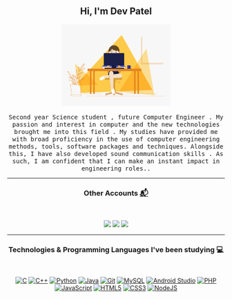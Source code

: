 <h2 align="center"> Hi, I'm Dev Patel <br/></h2> 
 
<p align="center"><a href="#"><img width=50% src="hello.gif"></a></p>
<!-- <h6 align="center">Animation by <a href="https://dribbble.com/daniserpa" target="_blank">Daniela Serpa</a></h6> -->

<p align="center"> <samp>Second year Science student , future Computer Engineer . My passion and interest in computer and the new technologies brought me into this field . 
My studies have provided me with broad proficiency in the use of computer engineering methods, tools, software packages and techniques. Alongside this, I have also developed sound communication skills . As such, I am confident that I can make an instant impact in engineering roles.. </samp>

---------------------------------------------------------------------------------------------------------------------------------------------------------------------------------

<h3 align="center"> Other Accounts <a href="#"> 📬 </h3>
<br />
<p align="center">
<a href="https://www.linkedin.com/in/devpatel062/"><img src="https://img.shields.io/badge/linkedin-%230077B5.svg?&style=for-the-badge&logo=linkedin&logoColor=white" margin=20/></a>
<a href="mailto:devjpatel2002@gmail.com"><img src="https://img.shields.io/badge/Gmail-D14836?style=for-the-badge&logo=gmail&logoColor=white"/></a>
<!-- <a href="https://www.researchgate.net/profile/Anne-Livia-Da-F-Macedo"><img src="https://img.shields.io/badge/ResearchGate-00CCBB?style=for-the-badge&logo=ResearchGate&logoColor=white"/></a> -->
<a href="https://leetcode.com/devpatel062/"><img src="https://img.shields.io/badge/Leetcode-1F8ACB?style=for-the-badge&logo=Codeforces&logoColor=white"/></a>
</p>

---------------------------------------------------------------------------------------------------------------------------------------------------------------------------------

<h3 align="center"> Technologies & Programming Languages I've been studying 💻
 </h3>
<br />
<p align="center">
<a href="#"><img alt="C" src="https://img.shields.io/badge/c%20-%2300599C.svg?&style=flat&logo=c&logoColor=white"/></a>
<a href="#"><img alt="C++" src="https://img.shields.io/badge/c++%20-%2300599C.svg?&style=flat&logo=c%2B%2B&ogoColor=white"/></a>
<a href="#"><img alt="Python" src="https://img.shields.io/badge/python%20-%2314354C.svg?&style=flat&logo=python&logoColor=white"/></a>
<a href="#"><img alt="Java" src="https://img.shields.io/badge/java-%23ED8B00.svg?&style=flat&logo=java&logoColor=white"/></a>
<a href="#"><img alt="Git" src="https://img.shields.io/badge/git%20-%23F05033.svg?&style=flat&logo=git&logoColor=white"/></a>
<!-- <a href="#"><img alt="Firebase" src="https://img.shields.io/badge/firebase%20-%23039BE5.svg?&style=flat&logo=firebase"/></a> -->
<a href="#"><img alt="MySQL" src="https://img.shields.io/badge/mysql-%2300f.svg?&style=flat&logo=mysql&logoColor=white"/></a>
<!-- <a href="#"><img alt="TensorFlow" src="https://img.shields.io/badge/TensorFlow%20-%23FF6F00.svg?&style=flat&logo=TensorFlow&logoColor=white" /></a> -->
<!-- <a href="#"><img alt="Keras" src="https://img.shields.io/badge/Keras%20-%23D00000.svg?&style=flat&logo=Keras&logoColor=white"/></a> -->
<!-- <a href="#"><img alt="Pandas" src="https://img.shields.io/badge/pandas%20-%23150458.svg?&style=flat&logo=pandas&logoColor=white" /></a> -->
<!-- <a href="#"><img alt="NumPy" src="https://img.shields.io/badge/numpy%20-%23013243.svg?&style=flat&logo=numpy&logoColor=white" /></a> -->
<!-- <a href="#"><img alt="Jupyter" src="https://img.shields.io/badge/Jupyter%20-%23F37626.svg?&style=flat&logo=Jupyter&logoColor=white" /></a> -->
<!-- <a href="#"><img alt="Scikit Learn" src="https://img.shields.io/badge/Scikit%20Learn-F7931E?style=flat&logo=scikit%2DLearn&logoColor=white" /></a> -->
<!-- <a href="#"><img alt="OpenCV" src="https://img.shields.io/badge/OpenCV-5C3EE8?style=flat&logo=OpenCV&logoColor=white" /></a> -->
<a href="#"><img alt="Android Studio" src="https://img.shields.io/badge/Android%20Studio-3DDC84?style=flat&logo=Android%20Studio&logoColor=white" /></a>
<!-- <a href="#"><img alt="Octave" src="https://img.shields.io/badge/Octave-0790C0?style=flat&logo=Octave&logoColor=white" /></a> -->
<a href="#"><img alt="PHP" src="https://img.shields.io/badge/php-777BB4.svg?&style=flat&logo=php&logoColor=white"/></a>
<a href="#"><img alt="JavaScript" src="https://img.shields.io/badge/javascript%20-%23323330.svg?&style=flat&logo=javascript&logoColor=%23F7DF1E"/></a>
<a href="#"><img alt="HTML5" src="https://img.shields.io/badge/html5%20-%23E34F26.svg?&style=flat&logo=html5&logoColor=white"/></a>
<a href="#"><img alt="CSS3" src="https://img.shields.io/badge/css3%20-%231572B6.svg?&style=flat&logo=css3&logoColor=white"/></a>
<a href="#"><img alt="NodeJS" src="https://img.shields.io/badge/Node.js%20-%339933.svg?&style=flat&logo=Node.js&logoColor=white"/></a>
<!--  <a href="#"><img alt="Prisma" src="https://img.shields.io/badge/Prisma%20-%2D3748.svg?&style=flat&logo=Prisma&logoColor=white"/></a> -->
<!--  <a href="#"><img alt="MongoDB" src="https://img.shields.io/badge/MongoDB%20-%47A248.svg?&style=flat&logo=MongoDB&logoColor=white"/></a> -->
<!--  <a href="#"><img alt="Docker" src="https://img.shields.io/badge/docker%20-%2496ED.svg?&style=flat&logo=docker&logoColor=white&color=blue"/></a> -->
</p>
